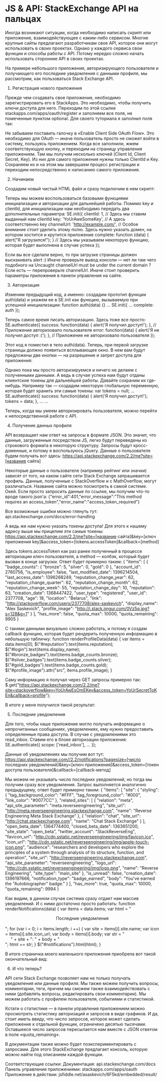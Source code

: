 JS & API: StackExchange API на пальцах
======
Иногда возникают ситуации, когда необходимо написать скрипт или приложение, взаимодействующее с каким-либо сервисом. Многие крупные сайты предлагают разработчикам свое API, которое они могут использовать в своих проектах. Однако у каждого сервиса свои функции и способы работы с API. Потому нередко сложно начать использовать сторонние API в своих проектах.

На примере небольшого приложения, авторизирующего пользователя и получающего его последние уведомления с данными профиля, мы рассмотрим, как пользоваться Stack Exchange API.


1. Регистрация нового приложения


Прежде чем создавать свое приложение, необходимо зарегистрировать его в StackApps. Это необходимо, чтобы получить ключи доступа для него. Переходим по этой ссылке stackapps.com/apps/oauth/register и заполняем все поля, не помеченные пунктом optional. Для своего туториала я заполнил поля так:


Не забываем поставить галочку в «Enable Client Side OAuth Flow». Это необходимо для OAuth — иначе пользователь просто не сможет войти в систему, пользуясь приложением. Когда все заполнили, жмем соответствующую кнопку, и переходим на страницу управления приложением. Там мы получим несколько ключей (Client Id, Client Secret, Key). Из них для самого приложения нужны только ClientId и Key. Сохраняем их и на этом мы завершаем процесс регистрации и переходим непосредственно к написанию самого приложения.

2. Начинаем


Создадим новый чистый HTML файл и сразу подключим в нем скрипт:
<script type='text/javascript' src='https://api.stackexchange.com/js/2.0/all.js'></script>

Теперь мы можем воспользоваться базовыми функциями инициализации и авторизации для дальнейшей работы. Помимо key и clientId, для инициализации нам необходимо передать два дополнительных параметра:
SE.init({
    clientId: 1, // Здесь мы ставим выданный нам clientId
    key: 'YoUrAweSomeKey', // А здесь соответственно key
    channelUrl: 'http://example.com/', // Особое внимание стоит уделить этому полю. Здесь нужно указать домен, на котором хостится и крутится приложение
    complete: function (data) { alert("Я загрузился!"); } // Здесь мы указываем некоторую функцию, которая будет выполнена в случае успеха
});

Если вы все сделали верно, то при загрузке страницы должен выскакивать alert :) Иначе проверьте вывод консоли — нет ли там чего подобного на Uncaught channelUrl must be under the current domain ? Если есть — перепроверьте channelUrl. Иначе стоит проверить параметры приложения в панели управления на сайте.

3. Авторизация


Изменим предыдущий код, а именно: создадим прототип функции auth(data) и укажем ее в SE.init как функцию, вызываемую при успешной инициализации:
function auth(data) {}
...
SE.init({
    ...
    complete: auth
});

Теперь самое время писать авторизацию. Здесь тоже все просто:
SE.authenticate({
    success: function(data) { alert('Я получил доступ!'); }, // Приложение авторизовало пользователя
    error: function(data) {  alert('Я не получил доступ :('); }, // Приложение не авторизовало пользователя
}); 

Этот код я поместил в тело auth(data). Теперь, при первой загрузке страницы должно появиться всплывающее окно. В нем вам будут предложены две кнопки — на разрешение и запрет доступа для приложения:


Однако пока мы просто авторизируемся и ничего не делаем с полученными данными. А ведь в случае успеха нам будут отданы клиентские токены для дальнейшей работы. Давайте сохраним их где-нибудь. Например так — создадим некоторую глобальную переменную, которая будет хранить эти самые токены:
var tokens = null;
...
SE.authenticate({
    success: function(data) { alert('Я получил доступ!'); tokens = data; }, 
    ...
...

Теперь, когда мы умеем авторизировать пользователя, можно перейти к непосредственной работе с API.

4. Получение данных профиля


API возвращает нам ответ на запросы в формате JSON. Это значит, что данные, загруженные посредством JS, легко будут переведены из строкового формата в некоторую структуру. Запросы будут кросс-доменные, и потому я воспользуюсь jQuery.
Данные о пользователе будем получать вот здесь:
https://api.stackexchange.com/2.2/me?site=[название сайта]

Некоторые данные о пользователе (например рейтинг или значки) зависят от того, на каком сайте сети Stack Exchange запрашивается профиль. Данные, полученные с StackOverflow и с MathOverflow, могут различаться. Название сайта можно посмотреть в самой системе. Окей. Если просто запросить данные по ссылке, мы получим что-то вроде такого json'a:
{"error_id":401,"error_message":"This method requires an access_token","error_name":"access_token_required"}

Все возможные ошибки можно глянуть тут: api.stackexchange.com/docs/error-handling

А ведь же нам нужно указать токены доступа! Для этого к нашему адресу выше мы прицепим эти самые токены:
https://api.stackexchange.com/2.2/me?site=[название сайта]&key=[ключ приложения key]&access_token=[tokens.accessToken]&callback=[method]

Здесь tokens.accessToken как раз ранее полученный в процессе авторизации ключ пользователя, а method — колбэк, который будет вызван в конце загрузки. Ответ будет примерно таким:
{
    "items": [
        {
            "badge_counts": {
                "bronze": 5,
                "silver": 0,
                "gold": 0
            },
            "account_id": 2760756,
            "is_employee": false,
            "last_modified_date": 1396214504,
            "last_access_date": 1396268249,
            "reputation_change_year": 62,
            "reputation_change_quarter": 62,
            "reputation_change_month": 62,
            "reputation_change_week": 55,
            "reputation_change_day": 10,
            "reputation": 63,
            "creation_date": 1368447422,
            "user_type": "registered",
            "user_id": 2377708,
            "age": 18,
            "location": "Belarus",
            "link": "http://stackoverflow.com/users/2377708/alex-saskevich",
            "display_name": "Alex Saskevich",
            "profile_image": "http://i.stack.imgur.com/0Vz5q.jpg?s=128&g=1"
        }
    ],
    "has_more": false,
    "quota_max": 10000,
    "quota_remaining": 9905
}

С такими данными визуально сложно работать, и потому я создам callback функцию, которая будет рендерить полученную информацию в небольшую табличку: 
function renderProfileData(data)
{
    var items = data.items[0];
    $("#reputation").text(items.reputation);
    $("#login").text(items.display_name);
    $("#bronze_badges").text(items.badge_counts.bronze);
    $("#silver_badges").text(items.badge_counts.silver);
    $("#gold_badges").text(items.badge_counts.gold);
    $("#profile_image").attr("src", items.profile_image);
}

Саму информацию я получал через GET запросы примерно так:
$.get("https://api.stackexchange.com/2.2/me?site=stackoverflow&key=YoUrAwEsOmEKey&access_token=YoUrSecretToKEn&callback=profile");

В итоге у меня получился такой результат:


5. Последние уведомления


Для того, чтобы наше приложение могло получать информацию о непрочитанных сообщениях, уведомлениях, ему нужно предоставить определенные права доступа. В случае с уведомлениями это read_inbox. Ставим его в блоке авторизации приложения:
SE.authenticate({
    scope: ['read_inbox'],
    ...
});

Данные об уведомлениях мы получим вот тут:
https://api.stackexchange.com//2.2/notifications?pagesize=[число последних уведомлений]&key=[ключ приложения]&access_token=[токен доступа пользователя]&callback=[callback-метод]

Мы можем не указывать число последних уведомлений, но тогда мы получим сразу все уведомления. Запрос выполняется аналогично предыдущему, ответ будет примерно таким:
{
    "items": [
            "site": {
                "styling": {
                    "tag_background_color": "#FFF",
                    "tag_foreground_color": "#000",
                    "link_color": "#0077CC"
                },
                "related_sites": [
                    {
                        "relation": "meta",
                        "api_site_parameter": "meta.reverseengineering",
                        "site_url": "http://meta.reverseengineering.stackexchange.com",
                        "name": "Reverse Engineering Meta Stack Exchange"
                    },
                    {
                        "relation": "chat",
                        "site_url": "http://chat.stackexchange.com",
                        "name": "Chat Stack Exchange"
                    }
                ],
                "open_beta_date": 1364774400,
                "closed_beta_date": 1363651200,
                "site_state": "open_beta",
                "twitter_account": "StackReverseEng",
                "favicon_url": "http://cdn.sstatic.net/reverseengineering/img/favicon.ico",
                "icon_url": "http://cdn.sstatic.net/reverseengineering/img/apple-touch-icon.png",
                "audience": "researchers and developers who explore the principles of a system through analysis of its structure, function, and operation",
                "site_url": "http://reverseengineering.stackexchange.com",
                "api_site_parameter": "reverseengineering",
                "logo_url": "http://cdn.sstatic.net/reverseengineering/img/logo.png",
                "name": "Reverse Engineering",
                "site_type": "main_site"
            },
            "is_unread": false,
            "creation_date": 1396197666,
            "notification_type": "badge_earned",
            "body": "You've earned the "Autobiographer" badge."
        }
    ],
    "has_more": true,
    "quota_max": 10000,
    "quota_remaining": 9994
}

Как видим, в данном случае система сразу отдает нам массив уведомлений. И с ними достаточно просто работать:
function renderNotifications(data)
{
    var items = data.items;
    var html = "<center>Последние уведомления</center><br/>";
    for (var i = 0; i < items.length; i ++)
    {
        var site = items[i].site.name;
        var icon = items[i].site.icon_url;
        var body = items[i].body;
        var str = "<div class = 'item'><img src = '" + icon + "' height = '14px' /> " + site + ": " + body + "</div>";
        html += str;
    }
    $("#notifications").html(html);
}


В итоге страничка моего маленького приложения приобрела вот такой окончательный вид:


6. И что теперь?


API сети Stack Exchange позволяет нам не только получать уведомления или данные профиля. Мы также можем получить вопросы, комментарии, теги, причем мы сможем также взаимодействовать с ними (добавлять вопросы, редактировать свои комментарии). Мы можем работать с профилем пользователя, событиями и статистикой.

Кстати о статистике — в панели управления приложением можно просмотреть статистику авторизаций и запросов в виде графиков. И да, стоит иметь ввиду, что число запросов, которое может сделать приложение к отдельной функции, ограничено десятью тысячами. Оставшееся число запросов пересылается нам вместе с JSON ответом в поле «quota_remaining».

В документации также можно будет поэкспериментировать с запросами. Для этого StackExchange предлагает консоль, которую можно найти под описанием каждой функции.

Соответствующие ссылки:
Документация: api.stackexchange.com/docs
Панель управления приложениями: stackapps.com/apps/oauth
Приложение в действии: jsfiddle.net/asaskevich/6F5kd/embedded/result/
